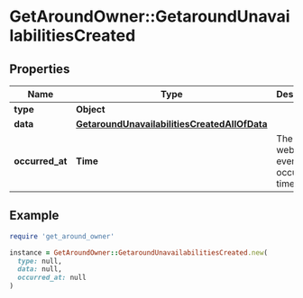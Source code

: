 # GetAroundOwner::GetaroundUnavailabilitiesCreated

## Properties

| Name | Type | Description | Notes |
| ---- | ---- | ----------- | ----- |
| **type** | **Object** |  |  |
| **data** | [**GetaroundUnavailabilitiesCreatedAllOfData**](GetaroundUnavailabilitiesCreatedAllOfData.md) |  |  |
| **occurred_at** | **Time** | The webhook event occurred at timestamp |  |

## Example

```ruby
require 'get_around_owner'

instance = GetAroundOwner::GetaroundUnavailabilitiesCreated.new(
  type: null,
  data: null,
  occurred_at: null
)
```

